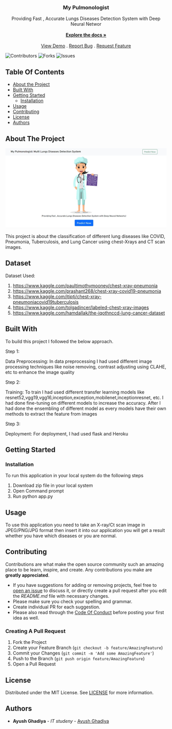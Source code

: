 <br/>
<p align="center">
  <a href="https://github.com/ghadiyaaysh17601/MyPulmonologist">
    
  </a>

  <h3 align="center">My Pulmonologist</h3>

  <p align="center">
    Providing Fast , Accurate Lungs Diseases Detection System with Deep Neural Networ
    <br/>
    <br/>
    <a href="https://github.com/ghadiyaaysh17601/MyPulmonologist"><strong>Explore the docs »</strong></a>
    <br/>
    <br/>
    <a href="http://mypulmonologist.herokuapp.com">View Demo</a>
    .
    <a href="https://github.com/ghadiyaaysh17601/MyPulmonologist/issues">Report Bug</a>
    .
    <a href="https://github.com/ghadiyaaysh17601/MyPulmonologist/issues">Request Feature</a>
  </p>
</p>

![Contributors](https://img.shields.io/github/contributors/ghadiyaaysh17601/MyPulmonologist?color=dark-green) ![Forks](https://img.shields.io/github/forks/ghadiyaaysh17601/MyPulmonologist?style=social) ![Issues](https://img.shields.io/github/issues/ghadiyaaysh17601/MyPulmonologist) 

## Table Of Contents

* [About the Project](#about-the-project)
* [Built With](#built-with)
* [Getting Started](#getting-started)
  * [Installation](#installation)
* [Usage](#usage)
* [Contributing](#contributing)
* [License](#license)
* [Authors](#authors)

## About The Project

![Screen Shot](logo.jpg)

This project is about the classification of different lung diseases like COVID, Pneumonia, Tuberculosis, and Lung Cancer using chest-Xrays and CT scan images.

## Dataset
Dataset Used:
1. https://www.kaggle.com/paultimothymooney/chest-xray-pneumonia
2. https://www.kaggle.com/prashant268/chest-xray-covid19-pneumonia
3. https://www.kaggle.com/jtiptj/chest-xray-pneumoniacovid19tuberculosis
4. https://www.kaggle.com/tolgadincer/labeled-chest-xray-images
5. https://www.kaggle.com/hamdallak/the-iqothnccd-lung-cancer-dataset

## Built With

To build this project I followed the below approach.

Step 1:

Data Preprocessing: In data preprocessing I had used different image processing techniques like noise removing, contrast adjusting using CLAHE, etc to enhance the image quality

Step 2:

Training: To train I had used different transfer learning models like resnet52,vgg19,vgg16,inception,exception,mobilenet,inceptionresnet, etc. I had done fine-tuning on different models to increase the accuracy. After I had done the ensembling of different model as every models have their own methods to extract the feature from images

Step 3:

Deployment: For deployment, I had used flask and Heroku

## Getting Started


### Installation

To run this application in your local system do the following steps
1. Download zip file in your local system
2. Open Command prompt
3. Run python app.py

## Usage

To use this application you need to take an X-ray/Ct scan image in JPEG/PNG/JPG format then insert it into our application you will get a result whether you have which diseases or you are normal.


## Contributing

Contributions are what make the open source community such an amazing place to be learn, inspire, and create. Any contributions you make are **greatly appreciated**.
* If you have suggestions for adding or removing projects, feel free to [open an issue](https://github.com/ghadiyaaysh17601/MyPulmonologist/issues/new) to discuss it, or directly create a pull request after you edit the *README.md* file with necessary changes.
* Please make sure you check your spelling and grammar.
* Create individual PR for each suggestion.
* Please also read through the [Code Of Conduct](https://github.com/ghadiyaaysh17601/MyPulmonologist/blob/main/CODE_OF_CONDUCT.md) before posting your first idea as well.

### Creating A Pull Request

1. Fork the Project
2. Create your Feature Branch (`git checkout -b feature/AmazingFeature`)
3. Commit your Changes (`git commit -m 'Add some AmazingFeature'`)
4. Push to the Branch (`git push origin feature/AmazingFeature`)
5. Open a Pull Request

## License

Distributed under the MIT License. See [LICENSE](https://github.com/ghadiyaaysh17601/MyPulmonologist/blob/main/LICENSE.md) for more information.

## Authors

* **Ayush Ghadiya** - *IT studeny* - [Ayush Ghadiya](https://github.com/ghadiyaaysh17601) 


